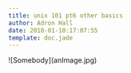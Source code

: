 ```yaml
---
title: unix 101 pt6 other basics
author: Adron Hall
date: 2018-01-10:17:07:55
template: doc.jade
---
```

<div class="image float-left">
    ![Somebody](anImage.jpg)
</div>
